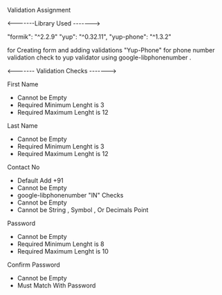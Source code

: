 Validation Assignment
 
<-------Library Used ------->
 
"formik": "^2.2.9"
"yup": "^0.32.11",
"yup-phone": "^1.3.2"

for Creating form and adding validations
 "Yup-Phone" for phone number validation check to yup validator using google-libphonenumber .

<------- Validation Checks ------->

First Name
 * Cannot be Empty 
 * Required Minimum Lenght is 3    
 * Required Maximum Lenght is 12   

Last Name
 * Cannot be Empty
 * Required Minimum Lenght is 3    
 * Required Maximum Lenght is 12   

 

Contact No
 * Default Add +91
 * Cannot be Empty  
 * google-libphonenumber "IN" Checks
 * Cannot be Empty
 * Cannot be String , Symbol , Or Decimals Point 

Password
 * Cannot be Empty   
 * Required Minimum Lenght is 8    
 * Required Maximum Lenght is 10    

Confirm Password
 * Cannot be Empty   
 * Must Match With Password 
 

